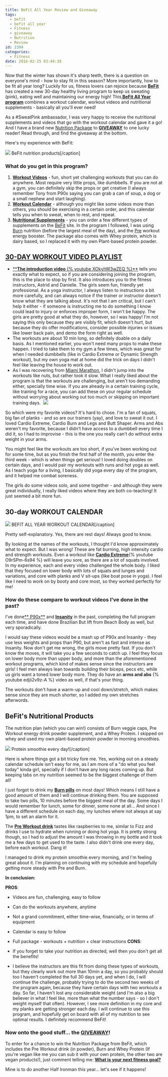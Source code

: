 ```yaml
---
title: BeFit All Year Review and Giveaway
tags:
  - befit
  - befit all year
  - Fitness
  - giveaway
  - Nutrition
  - Review
id: 2394
categories:
  - Fitness
date: 2016-02-25 03:44:39
---
```


Now that the winter has shown it's sharp teeth, there is a question on everyone's mind - how to stay fit in this season? More importantly, how to be fit all year long? Luckily for us, fitness lovers can rejoice because <span style="text-decoration: underline;">**[BeFit](http://www.befit.com/)**</span> has created a new 30-day healthy living program to keep us sweating (pink), eating well and maintaining our energy high! This<span style="text-decoration: underline;">**&nbsp;BeFit All Year program**</span> combines a workout calendar, workout videos and nutritional supplements - basically all you'll ever need!

As a #SweatPink ambassador, I was very happy to receive the nutritional supplements and videos that go with the workout calendar and gave it a go! And I have a brand new <span style="text-decoration: underline;">Nutrition Package</span> to <span style="text-decoration: underline;">**GIVEAWAY**</span> to one lucky reader! Read through, and find the giveaway at the bottom.

Here's my experience with BeFit:

![](/images/befitproducts-e1456263865649.jpg) BeFit nutrition products[/caption]

### What do you get in this program?

1.  <span style="text-decoration: underline;">**Workout Videos**</span> - fun, short yet challenging workouts that you can do anywhere. Most require very little props, like dumbbells. If you are not at a gym, you can definitely skip the props or get creative (I always remember Tony from P90x saying you can grab a can of soup, a dog or a small nephew&nbsp;and start laughing).
2.  <span style="text-decoration: underline;">**Workout Calendar**</span> - although you might like some videos more than others, you should be exercising in a certain order, and this calendar tells you when to sweat, when to rest, and repeat.&nbsp;
3.  <span style="text-decoration: underline;">**Nutritional Supplements**</span> - you can order a few different types of supplements on the [BeFit](https://www.befitfitnessnutrition.com/)&nbsp;site. In the program I followed, I was using [Burn](https://www.befitfitnessnutrition.com/product/burn/)&nbsp;nutrition (before the largest meal of the day), and the [Pre](https://www.befitfitnessnutrition.com/product/pre/) workout energy booster. The package also comes with Whey protein, which is dairy based, so I replaced it with my own Plant-based protein powder.&nbsp;

## [30-DAY WORKOUT VIDEO PLAYLIST](https://www.youtube.com/playlist?list=PL1c41tQdiDhPkUERLFje9twkoHtPkWr1l)

*   <span style="text-decoration: underline;">****The introduction video** {% youtube XOkyhW3wZEQ %}**</span> tells you exactly what to expect, so if you are considering joining the program, this is the place to stop by first. It also introduces you to the fitness instructors, Astrid and Danielle. The girls seem fun, friendly yet professional. As a yoga instructor, I always listen to instructions a bit more carefully, and can always notice if the trainer or instructor doesn't know what they are talking about. It's not that I am critical, but I can't help it either - if someone is instructing me to do something I know could lead to injury or enforces improper form, I won't be happy. The girls are pretty good at what they do, however, so I was happy! I'm not saying this only because they are visibly fit, which doesn't hurt, but because they do offer modifications, consider possible injuries or issues like lower back pain, and demo the form right as well.&nbsp;
*   The workouts are about 10 min long, so definitely doable on a daily basis. As I mentioned earlier, you won't need many props to make these happen. I tried to take them to my gym a few times, which was great for when I needed&nbsp;dumbbells (like in Cardio Extreme or Dynamic Strength workout), but my own yoga mat at home did the trick on days I didn't feel like leaving the house to work out.&nbsp;
*   As I was recovering from [Miami Marathon](http://girlintheraw.com/miami-marathon-race-recap-my-30th-birthday/), I didn't jump into the workouts like nuts, but rather took it slow. What I really liked about the program is that the workouts are challenging, but aren't too demanding either, specially time wise. If you are already in a certain training cycle, like training for a race, you can add these on your regular schedule without worrying about working out too much or skipping on important training days.&nbsp;
![](/images/Screen-Shot-2016-02-23-at-5.11.14-PM.png)

So which were my favorite videos? It's hard to chose. I'm a fan of squats, big fan of planks - and so are our trainers (yay), and love to sweat it out. I loved Cardio Extreme, Cardio Burn and Legs and Butt Shaper. Arms and Abs weren't my favorite, because I didn't have access to a dumbbell every time I did it, so I had to improvise - this is the one you really can't do without extra weight in your arms.

You might feel like the workouts are too short, if you've been working out for some time, but as you finish the first half of the month, you enter the third week - which is when things get serious! I loved doing doubles on certain days, and I would pair my workouts with runs and hot yoga as well. As I teach yoga for a living, I basically did yoga every day of the program, and it helped me combat soreness.&nbsp;

The girls do some videos solo, and some together - and although they were great individually, I really liked videos where they are both co-teaching! It just seemed a bit more fun.&nbsp;

## 30-day WORKOUT CALENDAR

![](/images/30-day-fat-burn-calendar_BeFit.jpg) BEFIT ALL YEAR WORKOUT CALENDAR[/caption]

Pretty self-explanatory. Yes, there are rest days! Always good to know.&nbsp;

By looking at the names of the workouts, I thought I'd know approximately what to expect. But I was wrong! These are&nbsp;<span class="s1">fat burning, high intensity cardio and strength workouts. Even a workout like <span style="text-decoration: underline;">**Cardio Extreme**</span>{% youtube O9rSPm-6s94 %} will leave you sore, as there are a lot of squats involved. In my experience, each and every video challenged the whole body. I liked that they focused on lower body with lots of squats and lunges and variations, and core with planks and V sit-ups (like boat pose in yoga). I feel like I need to work on by booty and core most, so they worked perfectly for me!</span>

### How do these compare to workout videos I've done in the past?&nbsp;

I've done<span style="text-decoration: underline;">** P90x**</span> and <span style="text-decoration: underline;">**Insanity**</span> in the past, completing the full program each time, and have done&nbsp;Brazilian But lift from Beach Body as well, but very sporadically.&nbsp;

I would say these videos would be a mash up of P90x and Insanity - they use less weights and props than P90, but aren't as fast and intense as Insanity. Now don't get me wrong, the girls move pretty fast. If you don't know the moves, it will take you a few seconds to catch up. I feel they focus on lower body more than upper body, and more than the aforementioned workout programs, which kind of makes sense since the instructors are girls! I feel men always lean towards building their biceps, pecs etc, while us girls want a toned lower body more. They do have an **arms and abs** {% youtube edjii2v9z-A %} video as well, if that's your thing.&nbsp;

The workouts don't have a warm-up and cool down/stretch, which makes sense since they are much shorter, so I added my own stretches afterwords.&nbsp;

## BeFit's Nutritional Products

The nutrition plan (which you can win!) consists of Burn veggie caps, Pre Workout energy drink powder supplement, and a Whey Protein. I skipped on whey and used my own plant-based protein powder in morning smoothies.&nbsp;

![](/images/smoothie1.jpg) Protein smoothie every day![/caption]

Here is where things got a bit tricky fore me. Yes, working out on a steady calendar schedule isn't easy for me, as I am more of a "do what you feel today" kinda girl, specially if I don't have any long races coming up. But keeping tabs on my nutrition seemed to be the biggest challenge of them all!

I just forgot to drink my <span style="text-decoration: underline;">**Burn pills**</span> on most days! Which means I still have a good amount of them and I will continue drinking them. You are supposed to take two pills, 10 minutes before the biggest meal of the day. Some days I would remember for lunch, some for dinner, some none at all... And since I have a different schedule on each day, my lunches where not always at say 1pm, to set an alarm for it.&nbsp;

The <span style="text-decoration: underline;">**Pre Workout drink**</span> tastes like raspberries to me, similar to Fizz and drinks I use to hydrate when running or doing hot yoga. It is pretty strong though, so I had to adjust the amount I was throwing in my bottle and it took me a few days to get used to the taste. I also didn't drink one every day, before each workout. Dang it!

I managed to drink my protein smoothie every morning, and I'm feeling great about it. I'm planning on continuing with my schedule and hopefully getting more steady with Pre and Burn.&nbsp;

**In conclusion:**

**PROS**:

*   Videos are fun, challenging, easy to follow
*   Can do the workouts anywhere, anytime
*   Not a grand commitment, either time-wise, financially, or in terms of equipment
*   Calendar is easy to follow
*   Full package - workouts + nutrition + clear instructions
**CONS**:

*   If you forget to take your nutrition as directed, well then you don't get all the benefits!
*   I believe the instructors are this fit from doing these types of workouts, but they clearly work out more than 10min a day, so you probably should too
I haven't completed the full 30 days yet, and when I do, I will continue the challenge, probably trying to do the second two weeks of the program again, because they have certain days with two workouts a day. So far, I haven't lost any considerable weight (and I'm also a big believer in what I feel like, more than what the number says - so I don't weight myself that often).&nbsp;However, I see more definition in my core and my planks are getting stronger each day. I will continue to use this program, and hopefully get on board with all of my nutrition to see optimal results. I definitely recommend BeFit!

### Now onto the good stuff... the <span style="text-decoration: underline;">**GIVEAWAY**</span>!

To enter for a chance to win the Nutrition Package from BeFit, which includes the Pre Workout drink (in powder), Burn and Whey Protein (If you're vegan like me you can sub it with your own protein, the other two are vegan products!), just comment telling me:
<span style="text-decoration: underline;">**What is your next fitness goal?**</span>

Mine is to do another Half Ironman this year... let's see if it happens!
